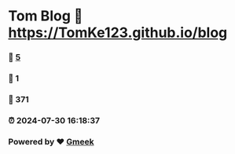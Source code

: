 # Tom Blog :link: https://TomKe123.github.io/blog 
### :page_facing_up: [5](https://TomKe123.github.io/blog/tag.html) 
### :speech_balloon: 1 
### :hibiscus: 371 
### :alarm_clock: 2024-07-30 16:18:37 
### Powered by :heart: [Gmeek](https://github.com/Meekdai/Gmeek)
